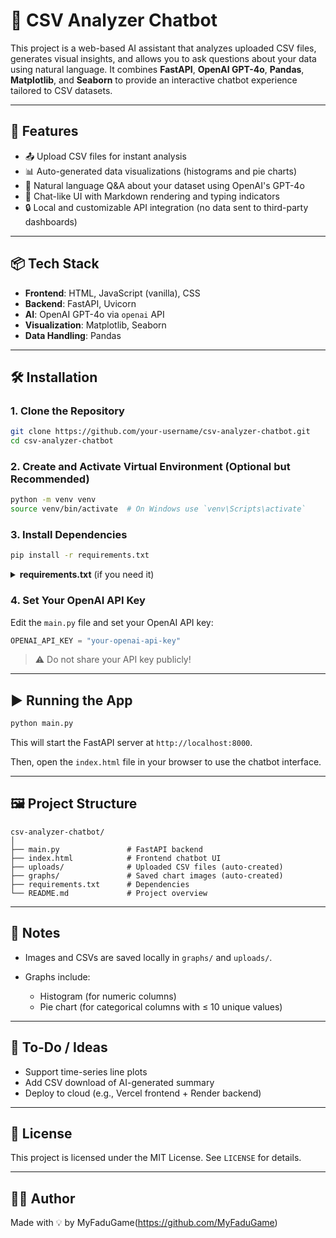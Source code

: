 # 🤖 CSV Analyzer Chatbot

This project is a web-based AI assistant that analyzes uploaded CSV files, generates visual insights, and allows you to ask questions about your data using natural language. It combines **FastAPI**, **OpenAI GPT-4o**, **Pandas**, **Matplotlib**, and **Seaborn** to provide an interactive chatbot experience tailored to CSV datasets.

---

## 🚀 Features

- 📤 Upload CSV files for instant analysis
- 📊 Auto-generated data visualizations (histograms and pie charts)
- 🧠 Natural language Q&A about your dataset using OpenAI's GPT-4o
- 💬 Chat-like UI with Markdown rendering and typing indicators
- 🔒 Local and customizable API integration (no data sent to third-party dashboards)

---

## 📦 Tech Stack

- **Frontend**: HTML, JavaScript (vanilla), CSS
- **Backend**: FastAPI, Uvicorn
- **AI**: OpenAI GPT-4o via `openai` API
- **Visualization**: Matplotlib, Seaborn
- **Data Handling**: Pandas

---

## 🛠️ Installation

### 1. Clone the Repository

```bash
git clone https://github.com/your-username/csv-analyzer-chatbot.git
cd csv-analyzer-chatbot
````

### 2. Create and Activate Virtual Environment (Optional but Recommended)

```bash
python -m venv venv
source venv/bin/activate  # On Windows use `venv\Scripts\activate`
```

### 3. Install Dependencies

```bash
pip install -r requirements.txt
```

<details>
<summary><strong>requirements.txt</strong> (if you need it)</summary>

```
fastapi
uvicorn
pandas
matplotlib
seaborn
python-multipart
requests
openai
```

</details>

### 4. Set Your OpenAI API Key

Edit the `main.py` file and set your OpenAI API key:

```python
OPENAI_API_KEY = "your-openai-api-key"
```

> ⚠️ Do not share your API key publicly!

---

## ▶️ Running the App

```bash
python main.py
```

This will start the FastAPI server at `http://localhost:8000`.

Then, open the `index.html` file in your browser to use the chatbot interface.

---

## 🖼️ Project Structure

```
csv-analyzer-chatbot/
│
├── main.py               # FastAPI backend
├── index.html            # Frontend chatbot UI
├── uploads/              # Uploaded CSV files (auto-created)
├── graphs/               # Saved chart images (auto-created)
├── requirements.txt      # Dependencies
└── README.md             # Project overview
```

---

## 📌 Notes

* Images and CSVs are saved locally in `graphs/` and `uploads/`.
* Graphs include:

  * Histogram (for numeric columns)
  * Pie chart (for categorical columns with ≤ 10 unique values)

---

## 🧩 To-Do / Ideas

* Support time-series line plots
* Add CSV download of AI-generated summary
* Deploy to cloud (e.g., Vercel frontend + Render backend)

---

## 📄 License

This project is licensed under the MIT License. See `LICENSE` for details.

---

## 👨‍💻 Author

Made with 💡 by MyFaduGame(https://github.com/MyFaduGame)



